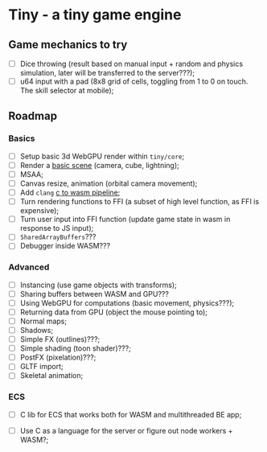 # Tiny - a tiny game engine

## Game mechanics to try

- [ ] Dice throwing (result based on manual input + random and physics simulation, later will be transferred to the server???);
- [ ] u64 input with a pad (8x8 grid of cells, toggling from 1 to 0 on touch. The skill selector at mobile);

## Roadmap

### Basics

- [ ] Setup basic 3d WebGPU render within `tiny/core`;
- [ ] Render a [basic scene](https://webgpu.github.io/webgpu-samples/?sample=normalMap#mesh.ts) (camera, cube, lightning);
- [ ] MSAA;
- [ ] Canvas resize, animation (orbital camera movement);
- [ ] Add `clang` [c to wasm pipeline](https://surma.dev/things/c-to-webassembly/);
- [ ] Turn rendering functions to FFI (a subset of high level function, as FFI is expensive);
- [ ] Turn user input into FFI function (update game state in wasm in response to JS input);
- [ ] `SharedArrayBuffers`???
- [ ] Debugger inside WASM???

### Advanced

- [ ] Instancing (use game objects with transforms);
- [ ] Sharing buffers between WASM and GPU???
- [ ] Using WebGPU for computations (basic movement, physics???);
- [ ] Returning data from GPU (object the mouse pointing to);
- [ ] Normal maps;
- [ ] Shadows;
- [ ] Simple FX (outlines)???;
- [ ] Simple shading (toon shader)???;
- [ ] PostFX (pixelation)???;
- [ ] GLTF import;
- [ ] Skeletal animation;

### ECS

- [ ] C lib for ECS that works both for WASM and multithreaded BE app;
- [ ] Use C as a language for the server or figure out node workers + WASM?;


